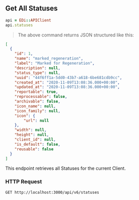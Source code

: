 ## Get All Statuses

```ruby
api = EDi::APIClient
api.statuses
```

> The above command returns JSON structured like this:

```json
[
  {
    "id": 1,
    "name": "marked_regeneration",
    "label": "Marked for Regeneration",
    "description": null,
    "status_type": null,
    "uuid": "44f6ff1a-5dd0-43b7-a618-6be681cdb9cc",
    "created_at": "2020-11-09T13:08:36.000+00:00",
    "updated_at": "2020-11-09T13:08:36.000+00:00",
    "reportable": true,
    "reprocessable": false,
    "archivable": false,
    "icon_name": null,
    "icon_family": null,
    "icon": {
        "url": null
    },
    "width": null,
    "height": null,
    "client_id": null,
    "is_default": false,
    "reusable": false
  }
]
```

This endpoint retrieves all Statuses for the current Client.

### HTTP Request

`GET http://localhost:3000/api/v6/statuses`
